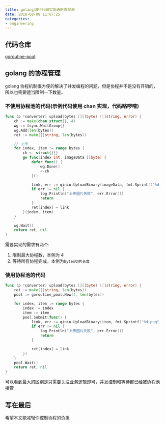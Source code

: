 ```yaml
---
title: golang40行代码实现通用协程池
date: 2018-08-08 11:07:25
categories:
- engineering
---
```


## 代码仓库

[goroutine-pool](https://github.com/xialeistudio/goroutine-pool)

## golang 的协程管理

golang 协程机制很方便的解决了并发编程的问题，但是协程并不是没有开销的，所以也需要适当限制一下数量。

### 不使用协程池的代码(示例代码使用 chan 实现，代码略啰嗦)

```go
func (p *converter) upload(bytes [][]byte) ([]string, error) {
	ch := make(chan struct{}, 4)
	wg := &sync.WaitGroup{}
	wg.Add(len(bytes))
	ret := make([]string, len(bytes))

	// 上传
	for index, item := range bytes {
		ch <- struct{}{}
		go func(index int, imageData []byte) {
			defer func() {
				wg.Done()
				<-ch
			}()

			link, err := qiniu.UploadBinary(imageData, fmt.Sprintf("%d.png", time.Now().UnixNano()))
			if err != nil {
				log.Println("上传图片失败", err.Error())
				return
			}
			ret[index] = link
		}(index, item)
	}

	wg.Wait()
	return ret, nil
}
```

需要实现的需求有两个:

1.  限制最大协程数，本例为 4
2.  等待所有协程完成，本例为`bytes切片长度`

### 使用协程池的代码

```go
func (p *converter) upload(bytes [][]byte) ([]string, error) {
	ret := make([]string, len(bytes))
	pool := goroutine_pool.New(4, len(bytes))

	for index, item := range bytes {
		index := index
		item := item
		pool.Submit(func() {
			link, err := qiniu.UploadBinary(item, fmt.Sprintf("%d.png", time.Now().UnixNano()))
			if err != nil {
				log.Println("上传图片失败", err.Error())
				return
			}

			ret[index] = link
		})
	}
	pool.Wait()
	return ret, nil
}
```

可以看到最大的区别是只需要关注业务逻辑即可，并发控制和等待都已经被协程池接管

## 写在最后

希望本文能减轻你控制协程的负担
